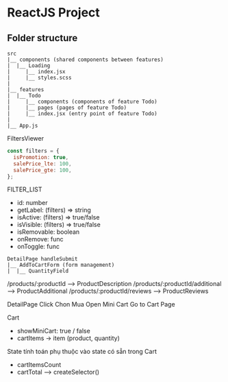 # ReactJS Project

## Folder structure

```
src
|__ components (shared components between features)
|  |__ Loading
|     |__ index.jsx
|     |__ styles.scss
|
|__ features
|  |__ Todo
|     |__ components (components of feature Todo)
|     |__ pages (pages of feature Todo)
|     |__ index.jsx (entry point of feature Todo)
|
|__ App.js
```

FiltersViewer

```js
const filters = {
  isPromotion: true,
  salePrice_lte: 100,
  salePrice_gte: 100,
};
```

FILTER_LIST

- id: number
- getLabel: (filters) => string
- isActive: (filters) => true/false
- isVisible: (filters) => true/false
- isRemovable: boolean
- onRemove: func
- onToggle: func

```
DetailPage handleSubmit
|__ AddToCartForm (form management)
|  |__ QuantityField
```

/products/:productId --> ProductDescription
/products/:productId/additional --> ProductAdditional
/products/:productId/reviews --> ProductReviews

DetailPage
Click Chon Mua
Open Mini Cart
Go to Cart Page

Cart

- showMiniCart: true / false
- cartItems -> item (product, quantity)

State tính toán phụ thuộc vào state có sẵn trong Cart

- cartItemsCount
- cartTotal
  --> createSelector()
